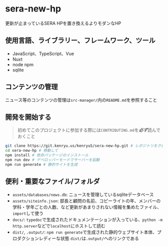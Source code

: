 # sera-new-hp

更新が止まっているSERA HPを置き換えるよりモダンなHP

## 使用言語、ライブラリー、フレームワーク、ツール

* JavaScript、TypeScript、Vue
* Nuxt
* node npm
* sqlite

## コンテンツの管理

ニュース等のコンテンツの管理は`src-manager/`内の`README.md`を参照すること

## 開発を開始する

> 初めてこのプロジェクトに参加する際には`CONTRIBUTING.md`を***必ず***読んでおくこと

```bash
git clone https://git.kenryu.us/kenryuS/sera-new-hp.git # レポジトリをクローン
cd sera-new-hp # 移動して
npm install # 依存パッケージのインストール
npm run dev # デベロッパーモードでサーバーを起動
npm run generate # 静的サイトを生成
```

## 便利・重要なファイル/フォルダ

* `assets/databases/news.db`: ニュースを管理しているsqliteデータベース
* `assets/siteinfo.json`: 部長と顧問の名前、コピーライトの年、メンバーの学科・学年ごとの人数、など更新があまりされない情報を集めたファイル、`import`して使う
* `docs/`: `typedoc`で生成されたドキュメンテーションが入っている、`python -m http.server`などで`localhost`にホストして読む
* `dist/`, `.output/`: `npm run generate`で生成された静的ウェブサイト本体、プロダクションレディーな状態 `dist/`は`.output/`へのリンクである
